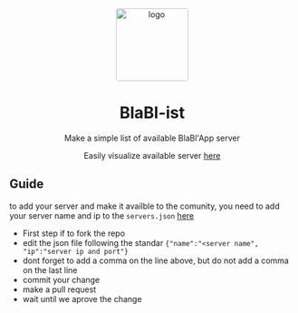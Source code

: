 <div align="center">
<img style="border-radius: 4px;" width="128" alt="logo" src="https://user-images.githubusercontent.com/37497007/223111252-9c797536-da43-47fc-bee5-cfaa66721e23.png">

<h1>BlaBl-ist</h1>

<p> Make a simple list of available BlaBl'App server  </p>
<p> Easily visualize available server <a href="https://blabl-app.github.io/BlaBl-ist/web/">here</a></p>
 </div>




## Guide

to add your server and make it availble to the comunity, you need to add your server name and ip to the `servers.json` <a href="https://github.com/BlaBl-App/BlaBl-ist/blob/main/servers.json">here</a> <br>
- First step if to fork the repo
- edit the json file following the standar `{"name":"<server name", "ip":"server ip and port"}`
- dont forget to add a comma on the line above, but do not add a comma on the last line
- commit your change
- make a pull request
- wait until we aprove the change
